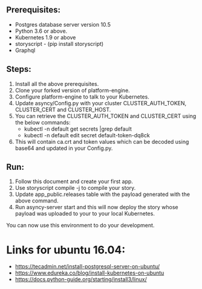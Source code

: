 ## Prerequisites:

- Postgres database server version 10.5
- Python 3.6 or above.
- Kubernetes 1.9 or above
- storyscript - (pip install storyscript)
- Graphql

## Steps:
1. Install all the above prerequisites.
2. Clone your forked version of platform-engine.
3. Configure platform-engine to talk to your Kubernetes.
4. Update asyncy/Config.py with your cluster CLUSTER_AUTH_TOKEN, CLUSTER_CERT and CLUSTER_HOST.
5. You can retrieve the CLUSTER_AUTH_TOKEN and CLUSTER_CERT using the below commands:
   - kubectl -n default get secrets  |grep default
   - kubectl -n default edit secret default-token-dq8ck
8. This will contain ca.crt and token values which can be decoded using base64 and updated in your Config.py.

## Run:
1. Follow this document and create your first app.
2. Use storyscript compile -j to compile your story.
3. Update app_public.releases table with the payload generated with the above command.
4. Run asyncy-server start and this will now deploy the story whose payload was uploaded to your  to your local Kubernetes. 

You can now use this environment to do your development.

# Links for ubuntu 16.04:
- https://tecadmin.net/install-postgresql-server-on-ubuntu/
- https://www.edureka.co/blog/install-kubernetes-on-ubuntu
- https://docs.python-guide.org/starting/install3/linux/





